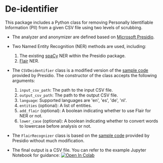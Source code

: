 # De-identifier
This package includes a Python class for removing Personally Identifiable Information (PII) from a given CSV file using two levels of scrubbing.

- The analyzer and anonymizer are defined based on [Microsoft Presidio](https://github.com/microsoft/presidio).
- Two Named Entity Recognition (NER) methods are used, including:
  1. The existing [spaCy](https://spacy.io/api/entityrecognizer) NER within the Presidio package.
  2. [Flair](https://github.com/flairNLP/flair) NER.

- The `CSVDeidentifier` class is a modified version of the [sample code](https://github.com/microsoft/presidio/blob/main/docs/samples/python/process_csv_file.py) provided by Presidio. The constructor of the class accepts the following arguments:

  1. `input_csv_path`: The path to the input CSV file.
  2. `output_csv_path`: The path to the output CSV file.
  3. `language`: Supported languages are 'en', 'es', 'de', 'nl'.
  4. `entities` (optional): A list of entities.
  5. `add_flair` (optional): A boolean indicating whether to use Flair for NER or not.
  6. `lower_case` (optional): A boolean indicating whether to convert words to lowercase before analysis or not.

- The  `FlairRecognizer` class is based on the [sample code](https://github.com/microsoft/presidio/blob/main/docs/samples/python/flair_recognizer.py) provided by Presidio without much modification.
- The final output is a CSV file. You can refer to the example Jupyter Notebook for guidance:
[![Open In Colab](https://colab.research.google.com/assets/colab-badge.svg)](https://colab.research.google.com/github/TRG-AI4Good/de-identifier/blob/main/example/example.ipynb)
